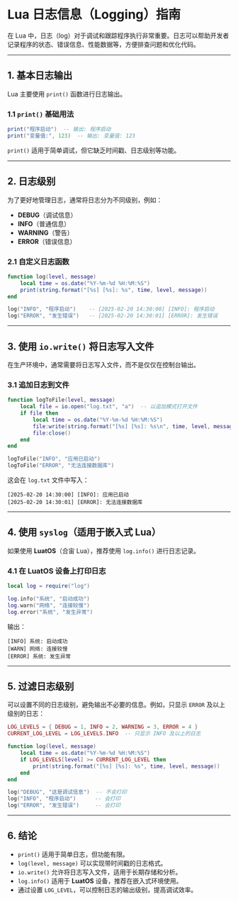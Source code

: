 # **Lua 日志信息（Logging）指南**  

在 Lua 中，日志（log）对于调试和跟踪程序执行非常重要。日志可以帮助开发者记录程序的状态、错误信息、性能数据等，方便排查问题和优化代码。  

---

## **1. 基本日志输出**
Lua 主要使用 `print()` 函数进行日志输出。  

### **1.1 `print()` 基础用法**
```lua
print("程序启动")  -- 输出: 程序启动
print("变量值:", 123)  -- 输出: 变量值: 123
```
`print()` 适用于简单调试，但它缺乏时间戳、日志级别等功能。  

---

## **2. 日志级别**
为了更好地管理日志，通常将日志分为不同级别，例如：
- **DEBUG**（调试信息）
- **INFO**（普通信息）
- **WARNING**（警告）
- **ERROR**（错误信息）

### **2.1 自定义日志函数**
```lua
function log(level, message)
    local time = os.date("%Y-%m-%d %H:%M:%S")
    print(string.format("[%s] [%s]: %s", time, level, message))
end

log("INFO", "程序启动")    -- [2025-02-20 14:30:00] [INFO]: 程序启动
log("ERROR", "发生错误")   -- [2025-02-20 14:30:01] [ERROR]: 发生错误
```
---

## **3. 使用 `io.write()` 将日志写入文件**
在生产环境中，通常需要将日志写入文件，而不是仅仅在控制台输出。

### **3.1 追加日志到文件**
```lua
function logToFile(level, message)
    local file = io.open("log.txt", "a")  -- 以追加模式打开文件
    if file then
        local time = os.date("%Y-%m-%d %H:%M:%S")
        file:write(string.format("[%s] [%s]: %s\n", time, level, message))
        file:close()
    end
end

logToFile("INFO", "应用已启动")
logToFile("ERROR", "无法连接数据库")
```
这会在 `log.txt` 文件中写入：
```
[2025-02-20 14:30:00] [INFO]: 应用已启动
[2025-02-20 14:30:01] [ERROR]: 无法连接数据库
```
---

## **4. 使用 `syslog`（适用于嵌入式 Lua）**
如果使用 **LuatOS**（合宙 Lua），推荐使用 `log.info()` 进行日志记录。

### **4.1 在 LuatOS 设备上打印日志**
```lua
local log = require("log")

log.info("系统", "启动成功")
log.warn("网络", "连接较慢")
log.error("系统", "发生异常")
```
输出：
```
[INFO] 系统: 启动成功
[WARN] 网络: 连接较慢
[ERROR] 系统: 发生异常
```
---

## **5. 过滤日志级别**
可以设置不同的日志级别，避免输出不必要的信息。例如，只显示 `ERROR` 及以上级别的日志：

```lua
LOG_LEVELS = { DEBUG = 1, INFO = 2, WARNING = 3, ERROR = 4 }
CURRENT_LOG_LEVEL = LOG_LEVELS.INFO  -- 只显示 INFO 及以上的日志

function log(level, message)
    local time = os.date("%Y-%m-%d %H:%M:%S")
    if LOG_LEVELS[level] >= CURRENT_LOG_LEVEL then
        print(string.format("[%s] [%s]: %s", time, level, message))
    end
end

log("DEBUG", "这是调试信息")  -- 不会打印
log("INFO", "程序启动")      -- 会打印
log("ERROR", "发生错误")     -- 会打印
```
---

## **6. 结论**
- `print()` 适用于简单日志，但功能有限。
- `log(level, message)` 可以实现带时间戳的日志格式。
- `io.write()` 允许将日志写入文件，适用于长期存储和分析。
- `log.info()` 适用于 **LuatOS** 设备，推荐在嵌入式环境使用。
- 通过设置 `LOG_LEVEL`，可以控制日志的输出级别，提高调试效率。